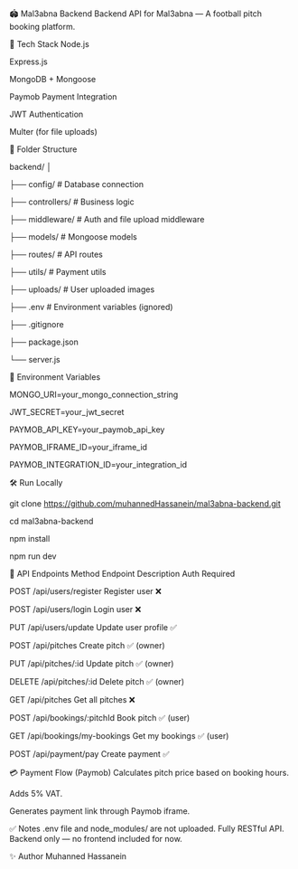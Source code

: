 🏟️ Mal3abna Backend
Backend API for Mal3abna — A football pitch booking platform.

🚀 Tech Stack
Node.js

Express.js

MongoDB + Mongoose

Paymob Payment Integration

JWT Authentication

Multer (for file uploads)

📂 Folder Structure

backend/
│

├── config/          # Database connection

├── controllers/     # Business logic

├── middleware/      # Auth and file upload middleware

├── models/          # Mongoose models

├── routes/          # API routes

├── utils/           # Payment utils

├── uploads/         # User uploaded images

├── .env             # Environment variables (ignored)

├── .gitignore

├── package.json

└── server.js


🔑 Environment Variables

MONGO_URI=your_mongo_connection_string

JWT_SECRET=your_jwt_secret

PAYMOB_API_KEY=your_paymob_api_key

PAYMOB_IFRAME_ID=your_iframe_id

PAYMOB_INTEGRATION_ID=your_integration_id


🛠️ Run Locally

git clone https://github.com/muhannedHassanein/mal3abna-backend.git

cd mal3abna-backend

npm install

npm run dev


📄 API Endpoints
Method	Endpoint	Description	Auth Required

POST	/api/users/register	Register user	❌

POST	/api/users/login	Login user	❌

PUT	/api/users/update	Update user profile	✅

POST	/api/pitches	Create pitch	✅ (owner)

PUT	/api/pitches/:id	Update pitch	✅ (owner)

DELETE	/api/pitches/:id	Delete pitch	✅ (owner)

GET	/api/pitches	Get all pitches	❌

POST	/api/bookings/:pitchId	Book pitch	✅ (user)

GET	/api/bookings/my-bookings	Get my bookings	✅ (user)

POST	/api/payment/pay	Create payment	✅


💳 Payment Flow (Paymob)
Calculates pitch price based on booking hours.

Adds 5% VAT.

Generates payment link through Paymob iframe.

✅ Notes
.env file and node_modules/ are not uploaded.
Fully RESTful API.
Backend only — no frontend included for now.

✨ Author
Muhanned Hassanein
